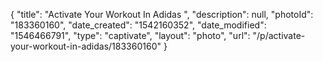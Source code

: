 {
    "title": "Activate Your Workout In Adidas ",
    "description": null,
    "photoId": "183360160",
    "date_created": "1542160352",
    "date_modified": "1546466791",
    "type": "captivate",
    "layout": "photo",
    "url": "\/p\/activate-your-workout-in-adidas\/183360160"
}